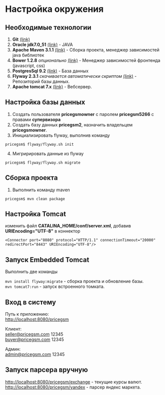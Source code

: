 Настройка окружения
===================

Необходимые технологии
----------------------
1. **Git** [(link)](http://git-scm.com/downloads)
2. **Oracle jdk7.0_51** [(link)](http://www.oracle.com/technetwork/java/javase/downloads/jdk7-downloads-1880260.html) - JAVA
3. **Apache Maven 3.1.1** [(link)](http://maven.apache.org/download.cgi) - Сборка проекта, менеджер зависимостей java библиотек
4. **Bower 1.2.8** *опционально* [(link)](http://bower.io/) - Менеджер зависимостей фронтенда (javascript, css)
5. **PostgresSql 9.2** [(link)](http://www.postgresql.org/download/) - База данных
6. **Flyway 2.3.1** *скачивается автоматически скриптом* [(link)](http://flywaydb.org/getstarted/download.html) - Репозиторий базы данных.
7. **Apache tomcat 7.x** [(link)](http://tomcat.apache.org/download-70.cgi) - Вебсервер.

Настройка базы данных
----------------------
1. Создать пользователя **pricegsmowner** с паролем **pricegsm5266** с правами **супервизора**
2. Создать базу данных **pricegsm2**, назначить владельцем **pricegsmowner**.
3. Инициализировать flyway, выполнив команду
```shell
pricegsm$ flyway/flyway.sh init
```
4. Мигририровать данные из flyway <br/>
```shell
pricegsm$ flyway/flyway.sh migrate
```
Сборка проекта
--------------

1. Выполнить команду maven <br/>
```shell
pricegsm$ mvn clean package
```
Настройка Tomcat
----------------

изменить файл **CATALINA_HOME/conf/server.xml**, добавив **URIEncoding="UTF-8"** в коннектор

`<Connector port="8080" protocol="HTTP/1.1"
               connectionTimeout="20000"
               redirectPort="8443" URIEncoding="UTF-8"/>`
               
Запуск Embedded Tomcat
----------------------

Выполнить две команды <br/>

`mvn install flyway:migrate` - сборка проекта и обновление базы.
<br/>
`mvn tomcat7:run` - запуск встроенного томката.

Вход в систему
--------------

Путь к приложению:
<br/>
[http://localhost:8080/pricegsm](http://localhost:8080/pricegsm)

Клиент:
<br/>
seller@pricegsm.com 12345
<br/>
buyer@pricegsm.com 12345

Админ:
<br/>
admin@pricegsm.com 12345

Запуск парсера вручную
----------------------

[http://localhost:8080/pricegsm/exchange](http://localhost:8080/pricegsm/exchange) - текущие курсы валют.
<br/>
[http://localhost:8080/pricegsm/yandex](http://localhost:8080/pricegsm/yandex) - парсер яндекс маркета.
